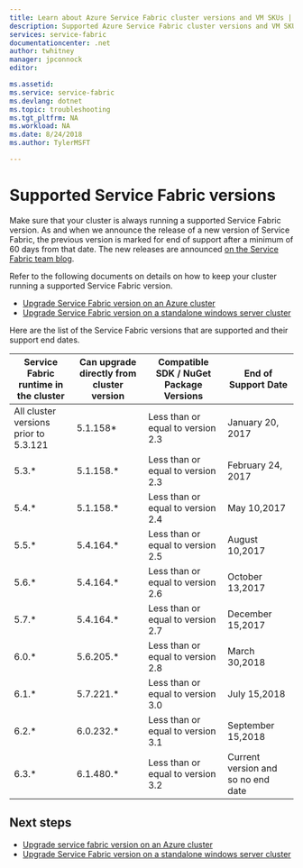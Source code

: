 ```yaml
---
title: Learn about Azure Service Fabric cluster versions and VM SKUs | Microsoft Docs
description: Supported Azure Service Fabric cluster versions and VM SKUs
services: service-fabric
documentationcenter: .net
author: twhitney
manager: jpconnock
editor: 

ms.assetid: 
ms.service: service-fabric
ms.devlang: dotnet
ms.topic: troubleshooting
ms.tgt_pltfrm: NA
ms.workload: NA
ms.date: 8/24/2018
ms.author: TylerMSFT

---
```

# Supported Service Fabric versions

Make sure that your cluster is always running a supported Service Fabric version. As and when we announce the release of a new version of Service Fabric, the previous version is marked for end of support after a minimum of 60 days from that date. The new releases are announced [on the Service Fabric team blog](https://blogs.msdn.microsoft.com/azureservicefabric/).

Refer to the following documents on details on how to keep your cluster running a supported Service Fabric version.

- [Upgrade Service Fabric version on an Azure cluster ](service-fabric-cluster-upgrade.md)
- [Upgrade Service Fabric version on a standalone windows server cluster ](service-fabric-cluster-upgrade-windows-server.md)
 
Here are the list of the Service Fabric versions that are supported and their support end dates.

| **Service Fabric runtime in the cluster** | **Can upgrade directly from cluster version** |**Compatible SDK / NuGet Package Versions** | **End of Support Date** |
| --- | --- |--- | --- |
| All cluster versions prior to 5.3.121 | 5.1.158* |Less than or equal to version  2.3 |January 20, 2017 |
| 5.3.* | 5.1.158.* |Less than or equal to version  2.3 |February 24, 2017 |
| 5.4.* | 5.1.158.* |Less than or equal to version  2.4 |May 10,2017       |
| 5.5.* | 5.4.164.* |Less than or equal to version  2.5 |August 10,2017    |
| 5.6.* | 5.4.164.* |Less than or equal to version  2.6 |October 13,2017   |
| 5.7.* | 5.4.164.* |Less than or equal to version  2.7 |December 15,2017  |
| 6.0.* | 5.6.205.* |Less than or equal to version  2.8 |March 30,2018     | 
| 6.1.* | 5.7.221.* |Less than or equal to version  3.0 |July 15,2018      |
| 6.2.* | 6.0.232.* |Less than or equal to version  3.1 |September 15,2018 |
| 6.3.* | 6.1.480.* |Less than or equal to version  3.2 |Current version and so no end date |

## Next steps

- [Upgrade service fabric version on an Azure cluster ](service-fabric-cluster-upgrade.md)
- [Upgrade Service Fabric version on a standalone windows server cluster ](service-fabric-cluster-upgrade-windows-server.md)